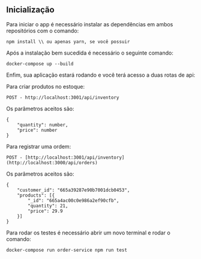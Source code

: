 ## Inicialização

Para iniciar o app é necessário instalar as dependências em ambos repositórios com o comando: 
```
npm install \\ ou apenas yarn, se você possuir
```

Após a instalação bem sucedida é necessário o seguinte comando:
```
docker-compose up --build
```

Enfim, sua aplicação estará rodando e você terá acesso a duas rotas de api:

Para criar produtos no estoque:
```
POST - http://localhost:3001/api/inventory
```
Os parâmetros aceitos são:
```
{
    "quantity": number,
    "price": number
}
```

Para registrar uma ordem:
```
POST - [http://localhost:3001/api/inventory](http://localhost:3000/api/orders)
```
Os parâmetros aceitos são:
```
{
    "customer_id": "665a39287e90b7001dcb0453",
    "products": [{
        "_id": "665a4ac00c0e986a2ef90cfb",
        "quantity": 21,
        "price": 29.9
    }]
}
```

Para rodar os testes é necessário abrir um novo terminal e rodar o comando:
```
docker-compose run order-service npm run test
```
